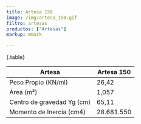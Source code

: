 ```yaml
---
title: Artesa 150
image: /img/artesa_150.gif
filtro: artesas
productos: ["Artesas"]
markup: mmark

---
```

{.table}

Artesa                      | Artesa 150
----------------------------|------------
Peso Propio (KN/ml)         | 26,42
Área (m²)	                  | 1,057
Centro de gravedad Yg (cm)	| 65,11
Momento de Inercia (cm4)	  | 28.681.550

